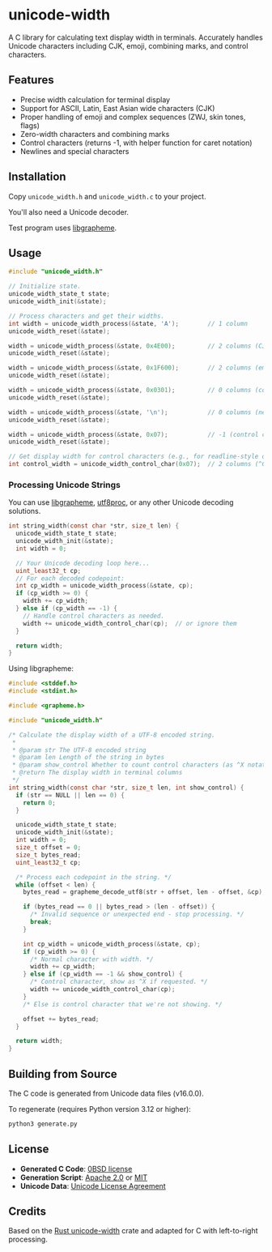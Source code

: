 # unicode-width

A C library for calculating text display width in terminals. Accurately handles Unicode characters including CJK, emoji, combining marks, and control characters.

## Features

- Precise width calculation for terminal display
- Support for ASCII, Latin, East Asian wide characters (CJK)
- Proper handling of emoji and complex sequences (ZWJ, skin tones, flags)
- Zero-width characters and combining marks
- Control characters (returns -1, with helper function for caret notation)
- Newlines and special characters

## Installation

Copy `unicode_width.h` and `unicode_width.c` to your project.

You'll also need a Unicode decoder.

Test program uses [libgrapheme](https://libs.suckless.org/libgrapheme/).

## Usage

```c
#include "unicode_width.h"

// Initialize state.
unicode_width_state_t state;
unicode_width_init(&state);

// Process characters and get their widths.
int width = unicode_width_process(&state, 'A');        // 1 column
unicode_width_reset(&state);

width = unicode_width_process(&state, 0x4E00);         // 2 columns (CJK)
unicode_width_reset(&state);

width = unicode_width_process(&state, 0x1F600);        // 2 columns (emoji)
unicode_width_reset(&state);

width = unicode_width_process(&state, 0x0301);         // 0 columns (combining mark)
unicode_width_reset(&state);

width = unicode_width_process(&state, '\n');           // 0 columns (newline)
unicode_width_reset(&state);

width = unicode_width_process(&state, 0x07);           // -1 (control character)
unicode_width_reset(&state);

// Get display width for control characters (e.g., for readline-style display).
int control_width = unicode_width_control_char(0x07);  // 2 columns (^G)
```

### Processing Unicode Strings

You can use [libgrapheme](https://libs.suckless.org/libgrapheme/),
[utf8proc](https://github.com/JuliaStrings/utf8proc),
or any other Unicode decoding solutions.

```c
int string_width(const char *str, size_t len) {
  unicode_width_state_t state;
  unicode_width_init(&state);
  int width = 0;

  // Your Unicode decoding loop here...
  uint_least32_t cp;
  // For each decoded codepoint:
  int cp_width = unicode_width_process(&state, cp);
  if (cp_width >= 0) {
    width += cp_width;
  } else if (cp_width == -1) {
    // Handle control characters as needed.
    width += unicode_width_control_char(cp);  // or ignore them
  }

  return width;
}
```

Using libgrapheme:

```c
#include <stddef.h>
#include <stdint.h>

#include <grapheme.h>

#include "unicode_width.h"

/* Calculate the display width of a UTF-8 encoded string.
 *
 * @param str The UTF-8 encoded string
 * @param len Length of the string in bytes
 * @param show_control Whether to count control characters (as ^X notation)
 * @return The display width in terminal columns
 */
int string_width(const char *str, size_t len, int show_control) {
  if (str == NULL || len == 0) {
    return 0;
  }

  unicode_width_state_t state;
  unicode_width_init(&state);
  int width = 0;
  size_t offset = 0;
  size_t bytes_read;
  uint_least32_t cp;

  /* Process each codepoint in the string. */
  while (offset < len) {
    bytes_read = grapheme_decode_utf8(str + offset, len - offset, &cp);

    if (bytes_read == 0 || bytes_read > (len - offset)) {
      /* Invalid sequence or unexpected end - stop processing. */
      break;
    }

    int cp_width = unicode_width_process(&state, cp);
    if (cp_width >= 0) {
      /* Normal character with width. */
      width += cp_width;
    } else if (cp_width == -1 && show_control) {
      /* Control character, show as ^X if requested. */
      width += unicode_width_control_char(cp);
    }
    /* Else is control character that we're not showing. */

    offset += bytes_read;
  }

  return width;
}
```

## Building from Source

The C code is generated from Unicode data files (v16.0.0).

To regenerate (requires Python version 3.12 or higher):

```sh
python3 generate.py
```

## License

- **Generated C Code**: [0BSD license](/LICENSE-0BSD)
- **Generation Script**: [Apache 2.0](/LICENSE-APACHE) or [MIT](/LICENSE-MIT)
- **Unicode Data**: [Unicode License Agreement](https://www.unicode.org/license.txt)

## Credits

Based on the [Rust unicode-width](https://github.com/unicode-rs/unicode-width) crate and adapted for C with left-to-right processing.
